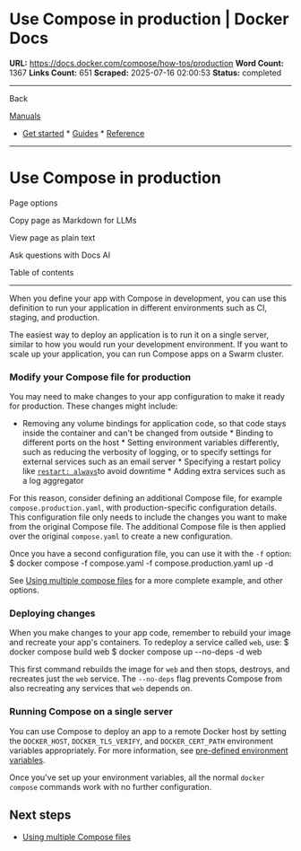 # Use Compose in production | Docker Docs

**URL:** https://docs.docker.com/compose/how-tos/production
**Word Count:** 1367
**Links Count:** 651
**Scraped:** 2025-07-16 02:00:53
**Status:** completed

---

Back

[Manuals](https://docs.docker.com/manuals/)

  * [Get started](https://docs.docker.com/get-started/)   * [Guides](https://docs.docker.com/guides/)   * [Reference](https://docs.docker.com/reference/)

* * *

# Use Compose in production

Page options

Copy page as Markdown for LLMs

View page as plain text

Ask questions with Docs AI

Table of contents

* * *

When you define your app with Compose in development, you can use this definition to run your application in different environments such as CI, staging, and production.

The easiest way to deploy an application is to run it on a single server, similar to how you would run your development environment. If you want to scale up your application, you can run Compose apps on a Swarm cluster.

### Modify your Compose file for production

You may need to make changes to your app configuration to make it ready for production. These changes might include:

  * Removing any volume bindings for application code, so that code stays inside the container and can't be changed from outside   * Binding to different ports on the host   * Setting environment variables differently, such as reducing the verbosity of logging, or to specify settings for external services such as an email server   * Specifying a restart policy like [`restart: always`](https://docs.docker.com/reference/compose-file/services/#restart)to avoid downtime   * Adding extra services such as a log aggregator

For this reason, consider defining an additional Compose file, for example `compose.production.yaml`, with production-specific configuration details. This configuration file only needs to include the changes you want to make from the original Compose file. The additional Compose file is then applied over the original `compose.yaml` to create a new configuration.

Once you have a second configuration file, you can use it with the `-f` option:               $ docker compose -f compose.yaml -f compose.production.yaml up -d     

See [Using multiple compose files](https://docs.docker.com/compose/how-tos/multiple-compose-files/) for a more complete example, and other options.

### Deploying changes

When you make changes to your app code, remember to rebuild your image and recreate your app's containers. To redeploy a service called `web`, use:               $ docker compose build web     $ docker compose up --no-deps -d web     

This first command rebuilds the image for `web` and then stops, destroys, and recreates just the `web` service. The `--no-deps` flag prevents Compose from also recreating any services that `web` depends on.

### Running Compose on a single server

You can use Compose to deploy an app to a remote Docker host by setting the `DOCKER_HOST`, `DOCKER_TLS_VERIFY`, and `DOCKER_CERT_PATH` environment variables appropriately. For more information, see [pre-defined environment variables](https://docs.docker.com/compose/how-tos/environment-variables/envvars/).

Once you've set up your environment variables, all the normal `docker compose` commands work with no further configuration.

## Next steps

  * [Using multiple Compose files](https://docs.docker.com/compose/how-tos/multiple-compose-files/)
